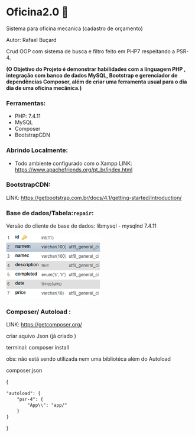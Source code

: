 # Oficina2.0 :wrench:
 Sistema para oficina mecanica (cadastro de orçamento)
 
 Autor: Rafael Buçard 


Crud OOP com sistema de busca e filtro  feito em PHP7 respeitando a PSR-4.  
 
 **(O Objetivo do Projeto é demonstrar habilidades com a linguagem PHP , integração com banco de dados MySQL, Bootstrap e gerenciador de dependências Composer, além de criar uma ferramenta usual para o dia dia de uma oficina mecânica.)**
 
### Ferramentas:
* PHP: 7.4.11
* MySQL
* Composer
* BootstrapCDN
### Abrindo Localmente:
* Todo ambiente configurado com o Xampp
 LINK: https://www.apachefriends.org/pt_br/index.html  
 
   
 ### BootstrapCDN:
 
LINK: https://getbootstrap.com.br/docs/4.1/getting-started/introduction/  

   
 ### Base de dados/Tabela:`repair`:
 
 Versão do cliente de base de dados: libmysql - mysqlnd 7.4.11

![alt text](https://github.com/rafaelbucard/oficina2.0/blob/main/Tabela.png)  


  
### Composer/ Autoload :

LINK: https://getcomposer.org/


criar aquivo Json (já criado )

terminal:  composer install

obs: não está sendo utilizada nem uma bibliotéca além do Autoload 

composer.json 

{
   
    "autoload": {
        "psr-4": {
            "App\\": "app/"
        }
    }
}


